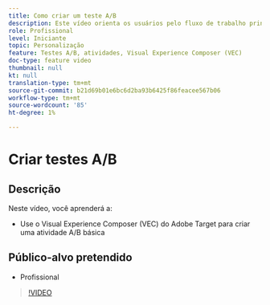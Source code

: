 ```yaml
---
title: Como criar um teste A/B
description: Este vídeo orienta os usuários pelo fluxo de trabalho principal para criar atividades A/B no Adobe Target. Assista a este vídeo para saber como criar uma atividade A/B básica usando o Visual Experience Composer (VEC).
role: Profissional
level: Iniciante
topic: Personalização
feature: Testes A/B, atividades, Visual Experience Composer (VEC)
doc-type: feature video
thumbnail: null
kt: null
translation-type: tm+mt
source-git-commit: b21d69b01e6bc6d2ba93b6425f86feacee567b06
workflow-type: tm+mt
source-wordcount: '85'
ht-degree: 1%

---
```



# Criar testes A/B

## Descrição

Neste vídeo, você aprenderá a:

* Use o Visual Experience Composer (VEC) do Adobe Target para criar uma atividade A/B básica

## Público-alvo pretendido

* Profissional

>[!VIDEO](https://video.tv.adobe.com/v/17391/?quality=12)